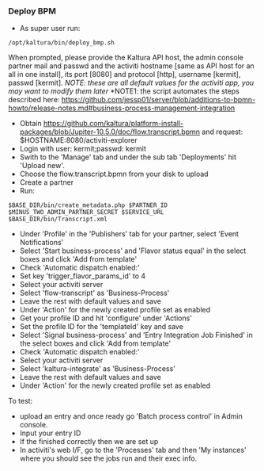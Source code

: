 ### Deploy BPM
* As super user run: 
```
/opt/kaltura/bin/deploy_bmp.sh
```
When prompted, please provide the Kaltura API host, the admin console partner mail and passwd and the activiti hostname [same as API host for an all in one install], its port [8080] and protocol [http], username [kermit], passwd [kermit].
*NOTE: these are all default values for the activiti app, you may want to modify them later*
*NOTE1: the script automates the steps described here: https://github.com/jessp01/server/blob/additions-to-bpmn-howto/release-notes.md#business-process-management-integration

* Obtain https://github.com/kaltura/platform-install-packages/blob/Jupiter-10.5.0/doc/flow.transcript.bpmn and request: $HOSTNAME:8080/activiti-explorer
* Login with user: kermit;passwd: kermit
* Swith to the 'Manage' tab and under the sub tab 'Deployments' hit 'Upload new'.
* Choose the flow.transcript.bpmn from your disk to upload
* Create a partner
* Run:
```
$BASE_DIR/bin/create_metadata.php $PARTNER_ID $MINUS_TWO_ADMIN_PARTNER_SECRET $SERVICE_URL $BASE_DIR/bin/Transcript.xml
```
* Under 'Profile' in the 'Publishers' tab for your partner, select 'Event Notifications'
* Select 'Start business-process' and 'Flavor status equal' in the select boxes and click 'Add from template'
* Check 'Automatic dispatch enabled:'
* Set key 'trigger_flavor_params_id' to 4
* Select your activiti server
* Select 'flow-transcript' as 'Business-Process'
* Leave the rest with default values and save
* Under 'Action' for the newly created profile set as enabled
* Get your profile ID and hit 'configure' under 'Actions'
* Set the profile ID for the 'templateId' key and save
* Select 'Signal business-process' and 'Entry Integration Job Finished' in the select boxes and click 'Add from template'
* Check 'Automatic dispatch enabled:'
* Select your activiti server
* Select 'kaltura-integrate' as 'Business-Process'
* Leave the rest with default values and save
* Under 'Action' for the newly created profile set as enabled

To test: 

* upload an entry and once ready go 'Batch process control' in Admin console. 
* Input your entry ID
* If the finished correctly then we are set up
* In activiti's web I/F, go to the 'Processes' tab and then 'My instances' where you should see the jobs run and their exec info.

